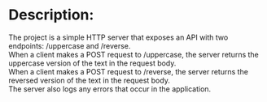 # Description:
The project is a simple HTTP server that exposes an API with two endpoints: /uppercase and /reverse.   
When a client makes a POST request to /uppercase, the server returns the uppercase version of the text in the request body.   
When a client makes a POST request to /reverse, the server returns the reversed version of the text in the request body.   
The server also logs any errors that occur in the application.  
